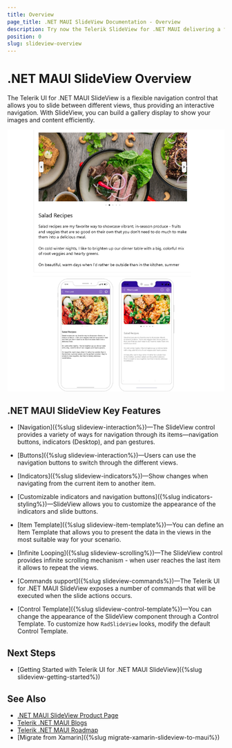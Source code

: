 ```yaml
---
title: Overview
page_title: .NET MAUI SlideView Documentation - Overview
description: Try now the Telerik SlideView for .NET MAUI delivering a flexible navigation between different views, convenient item templates, and UI virtualization.
position: 0
slug: slideview-overview
---
```


# .NET MAUI SlideView Overview

The Telerik UI for .NET MAUI SlideView is a flexible navigation control that allows you to slide between different views, thus providing an interactive navigation. With SlideView, you can build a gallery display to show your images and content efficiently.

![.NET MAUI SlideView Overview](images/slideview-overview.png)

## .NET MAUI SlideView Key Features

* [Navigation]({%slug slideview-interaction%})&mdash;The SlideView control provides a variety of ways for navigation through its items—navigation buttons, indicators (Desktop), and pan gestures.

* [Buttons]({%slug slideview-interaction%})&mdash;Users can use the navigation buttons to switch through the different views.

* [Indicators]({%slug slideview-indicators%})&mdash;Show changes when navigating from the current item to another item.

* [Customizable indicators and navigation buttons]({%slug indicators-styling%})&mdash;SlideView allows you to customize the appearance of the indicators and slide buttons.

* [Item Template]({%slug slideview-item-template%})&mdash;You can define an Item Template that allows you to present the data in the views in the most suitable way for your scenario.

* [Infinite Looping]({%slug slideview-scrolling%})&mdash;The SlideView control provides infinite scrolling mechanism - when user reaches the last item it allows to repeat the views.

* [Commands support]({%slug slideview-commands%})&mdash;The Telerik UI for .NET MAUI SlideView exposes a number of commands that will be executed when the slide actions occurs.

* [Control Template]({%slug slideview-control-template%})&mdash;You can change the appearance of the SlideView component through a Control Template. To customize how `RadSlideView` looks, modify the default Control Template.

## Next Steps

- [Getting Started with Telerik UI for .NET MAUI SlideView]({%slug slideview-getting-started%})

## See Also

- [.NET MAUI SlideView Product Page](https://www.telerik.com/maui-ui/slideview)
- [Telerik .NET MAUI Blogs](https://www.telerik.com/forums/maui?tagId=2058)
- [Telerik .NET MAUI Roadmap](https://www.telerik.com/support/whats-new/maui-ui/roadmap)
- [Migrate from Xamarin]({%slug migrate-xamarin-slideview-to-maui%})

